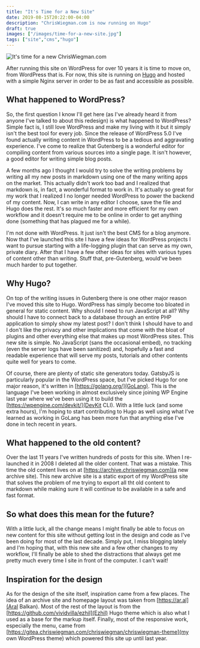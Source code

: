 ```yaml
---
title: "It's Time for a New Site"
date: 2019-08-15T20:22:00-04:00
description: "ChrisWiegman.com is now running on Hugo"
draft: true
images: ["/images/time-for-a-new-site.jpg"]
tags: ["site","cms","hugo"]
---
```


![It's time for a new ChrisWiegman.com](/images/time-for-a-new-site.jpg)

After running this site on WordPress for over 10 years it is time to move on, from WordPress that is. For now, this site is running on [Hugo](https://gohugo.io/) and hosted with a simple Nginx server in order to be as fast and accessible as possible.

## What happened to WordPress?

So, the first question I know I'll get here (as I've already heard it from anyone I've talked to about this redesign) is what happened to WordPress? Simple fact is, I still love WordPress and make my living with it but it simply isn't the best tool for every job. Since the release of WordPress 5.0 I've found actually writing content in WordPress to be a tedious and aggravating experience. I've come to realize that Gutenberg is a wonderful editor for compiling content from various sources into a single page. It isn't however, a good editor for writing simple blog posts.

A few months ago I thought I would try to solve the writing problems by writing all my new posts in markdown using one of the many writing apps on the market. This actually didn't work too bad and I realized that markdown is, in fact, a wonderful format to work in. It's actually so great for my work that I realized I no longer needed WordPress to power the backend of my content. Now, I can write in any editor I choose, save the file and Hugo does the rest. It's so much faster and more efficient for my own workflow and it doesn't require me to be online in order to get anything done (something that has plagued me for a while).

I'm not done with WordPress. It just isn't the best CMS for a blog anymore. Now that I've launched this site I have a few ideas for WordPress projects I want to pursue starting with a life-logging plugin that can serve as my own, private diary. After that I have a few other ideas for sites with various types of content other than writing. Stuff that, pre-Gutenberg, would've been much harder to put together.

## Why Hugo?

On top of the writing issues in Gutenberg there is one other major reason I've moved this site to Hugo. WordPress has simply become too bloated in general for static content. Why should I need to run JavaScript at all? Why should I have to connect back to a database through an entire PHP application to simply show my latest post? I don't think I should have to and I don't like the privacy and other implications that come with the bloat of plugins and other everything else that makes up most WordPress sites. This new site is simple. No JavaScript (sans the occasional embed), no tracking (even the server logs have been sanitized) and, hopefully a fast and readable experience that will serve my posts, tutorials and other contents quite well for years to come.

Of course, there are plenty of static site generators today. GatsbyJS is particularly popular in the WordPress space, but I've picked Hugo for one major reason, it's written in [https://golang.org/](GoLang). This is the language I've been working in almost exclusively since joining WP Engine last year where we've been using it to build the [https://wpengine.com/devkit/](DevKit CLI). With a little luck (and some extra hours), I'm hoping to start contributing to Hugo as well using what I've learned as working in GoLang has been more fun that anything else I've done in tech recent in years.

## What happened to the old content?

Over the last 11 years I've written hundreds of posts for this site. When I re-launched it in 2008 I deleted all the older content. That was a mistake. This time the old content lives on at [https://archive.chriswiegman.com](a new archive site). This new archive site is a static export of my WordPress site that solves the problem of me trying to export all tht old content to markdown while making sure it will continue to be available in a safe and fast format.

## So what does this mean for the future?

With a little luck, all the change means I might finally be able to focus on new content for this site without getting lost in the design and code as I've been doing for most of the last decade. Simply put, I miss blogging lately and I'm hoping that, with this new site and a few other changes to my workflow, I'll finally be able to shed the distractions that always get me pretty much every time I site in front of the computer. I can't wait!

## Inspiration for the design

As for the design of the site itself, inspiration came from a few places. The idea of an archive site and homepage layout was taken from [https://ar.al](Aral Balkan). Most of the rest of the layout is from the [https://github.com/vividvilla/ezhil](Ezhil) Hugo theme which is also what I used as a base for the markup itself. Finally, most of the responsive work, especially the menu, came from [https://gitea.chriswiegman.com/chriswiegman/chriswiegman-theme](my own WordPress theme) which powered this site up until last year.